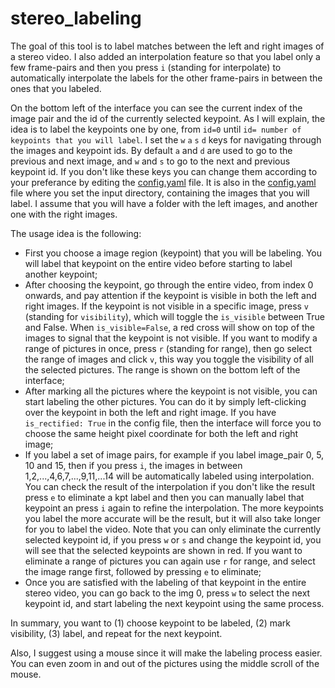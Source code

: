 # stereo_labeling

The goal of this tool is to label matches between the left and right images of a stereo video. I also added an interpolation feature so that you label only a few frame-pairs and then you press `i` (standing for interpolate) to automatically interpolate the labels for the other frame-pairs in between the ones that you labeled.


On the bottom left of the interface you can see the current index of the image pair and the id of the currently selected keypoint. As I will explain, the idea is to label the keypoints one by one, from `id=0` until `id= number of keypoints that you will label`. I set the `w` `a` `s` `d` keys for navigating through the images and keypoint ids. By default `a` and `d` are used to go to the previous and next image, and `w` and `s` to go to the next and previous keypoint id. If you don't like these keys you can change them according to your preferance by editing the [config.yaml](https://github.com/Cartucho/stereo_labeling/blob/main/config.yaml) file. It is also in the [config.yaml](https://github.com/Cartucho/stereo_labeling/blob/main/config.yaml) file where you set the input directory, containing the images that you will label. I assume that you will have a folder with the left images, and another one with the right images.

The usage idea is the following:
- First you choose a image region (keypoint) that you will be labeling. You will label that keypoint on the entire video before starting to label another keypoint;
- After choosing the keypoint, go through the entire video, from index 0 onwards, and pay attention if the keypoint is visible in both the left and right images. If the keypoint is not visible in a specific image, press `v` (standing for `visibility`), which will toggle the `is_visible` between True and False. When `is_visible=False`, a red cross will show on top of the images to signal that the keypoint is not visible. If you want to modify a range of pictures in once, press `r` (standing for range), then go select the range of images and click `v`, this way you toggle the visibility of all the selected pictures. The range is shown on the bottom left of the interface;
- After marking all the pictures where the keypoint is not visible, you can start labeling the other pictures. You can do it by simply left-clicking over the keypoint in both the left and right image. If you have `is_rectified: True` in the config file, then the interface will force you to choose the same height pixel coordinate for both the left and right image;
- If you label a set of image pairs, for example if you label image_pair 0, 5, 10 and 15, then if you press `i`, the images in between 1,2,...,4,6,7,...,9,11,...14 will be automatically labeled using interpolation. You can check the result of the interpolation if you don't like the result press `e` to eliminate a kpt label and then you can manually label that keypoint an press `i` again to refine the interpolation. The more keypoints you label the more accurate will be the result, but it will also take longer for you to label the video. Note that you can only eliminate the currently selected keypoint id, if you press `w` or `s` and change the keypoint id, you will see that the selected keypoints are shown in red. If you want to eliminate a range of pictures you can again use `r` for range, and select the image range first, followed by pressing `e` to eliminate;
- Once you are satisfied with the labeling of that keypoint in the entire stereo video, you can go back to the img 0, press `w` to select the next keypoint id, and start labeling the next keypoint using the same process.

In summary, you want to (1) choose keypoint to be labeled, (2) mark visibility, (3) label, and repeat for the next keypoint.

Also, I suggest using a mouse since it will make the labeling process easier. You can even zoom in and out of the pictures using the middle scroll of the mouse.